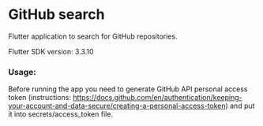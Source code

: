 # GitHub search #

Flutter application to search for GitHub repositories.

Flutter SDK version: 3.3.10

### Usage:
Before running the app you need to generate GitHub API personal access token (instructions: https://docs.github.com/en/authentication/keeping-your-account-and-data-secure/creating-a-personal-access-token) and put it into secrets/access_token file.
